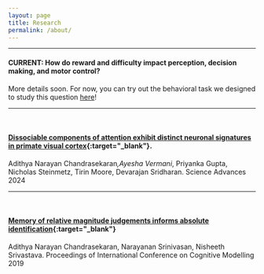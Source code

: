 ```yaml
---
layout: page
title: Research
permalink: /about/
---
```


---
#### **CURRENT:** How do reward and difficulty impact perception, decision making, and motor control? 

More details soon. For now, you can try out the behavioral task we designed to study this question [here](https://adithyanarayan101.github.io/jsFocus)!

--- 
<br>

#### [Dissociable components of attention exhibit distinct neuronal signatures in primate visual cortex](https://www.science.org/doi/10.1126/sciadv.adi0645){:target="_blank"}.
Adithya Narayan Chandrasekaran<sup>*</sup>,Ayesha Vermani<sup>*</sup>, Priyanka Gupta, Nicholas Steinmetz, Tirin Moore, Devarajan Sridharan. Science Advances 2024

<!-- <img id="profile" src="/assets/sciadv2024.png"/> -->

---

<br>

#### [Memory of relative magnitude judgements informs absolute identification](https://iccm-conference.neocities.org/2019/proceedings/papers/ICCM2019_paper_5.pdf){:target="_blank"} 
Adithya Narayan Chandrasekaran, Narayanan Srinivasan, Nisheeth Srivastava. Proceedings of International Conference on Cognitive Modelling 2019







